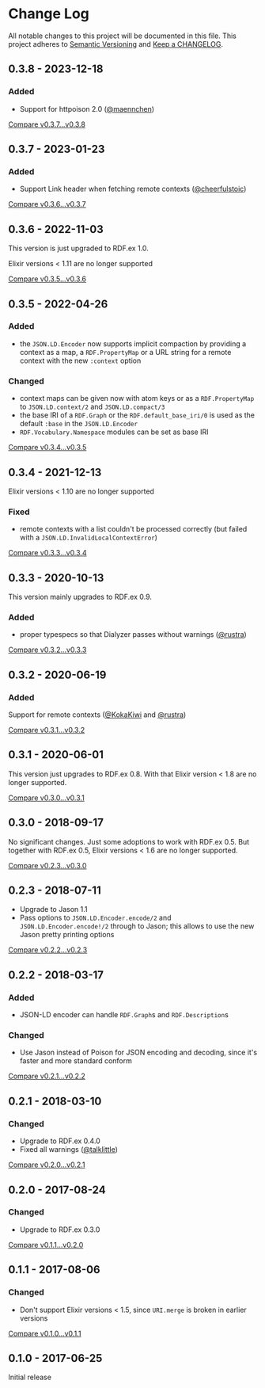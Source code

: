 # Change Log

All notable changes to this project will be documented in this file.
This project adheres to [Semantic Versioning](http://semver.org/) and
[Keep a CHANGELOG](http://keepachangelog.com).


## 0.3.8 - 2023-12-18

### Added

- Support for httpoison 2.0 ([@maennchen](https://github.com/maennchen))

[Compare v0.3.7...v0.3.8](https://github.com/rdf-elixir/jsonld-ex/compare/v0.3.7...v0.3.8)



## 0.3.7 - 2023-01-23

### Added

- Support Link header when fetching remote contexts ([@cheerfulstoic](https://github.com/cheerfulstoic))

[Compare v0.3.6...v0.3.7](https://github.com/rdf-elixir/jsonld-ex/compare/v0.3.6...v0.3.7)



## 0.3.6 - 2022-11-03

This version is just upgraded to RDF.ex 1.0.

Elixir versions < 1.11 are no longer supported

[Compare v0.3.5...v0.3.6](https://github.com/rdf-elixir/jsonld-ex/compare/v0.3.5...v0.3.6)



## 0.3.5 - 2022-04-26

### Added

- the `JSON.LD.Encoder` now supports implicit compaction by providing a context
  as a map, a `RDF.PropertyMap` or a URL string for a remote context with the 
  new `:context` option

### Changed

- context maps can be given now with atom keys or as a `RDF.PropertyMap` to
  `JSON.LD.context/2` and `JSON.LD.compact/3`
- the base IRI of a `RDF.Graph` or the `RDF.default_base_iri/0` is used as the  
  default `:base` in the `JSON.LD.Encoder`
- `RDF.Vocabulary.Namespace` modules can be set as base IRI 


[Compare v0.3.4...v0.3.5](https://github.com/rdf-elixir/jsonld-ex/compare/v0.3.4...v0.3.5)



## 0.3.4 - 2021-12-13

Elixir versions < 1.10 are no longer supported

### Fixed

- remote contexts with a list couldn't be processed correctly (but failed with a `JSON.LD.InvalidLocalContextError`)

[Compare v0.3.3...v0.3.4](https://github.com/rdf-elixir/jsonld-ex/compare/v0.3.3...v0.3.4)



## 0.3.3 - 2020-10-13

This version mainly upgrades to RDF.ex 0.9.
 
### Added

- proper typespecs so that Dialyzer passes without warnings ([@rustra](https://github.com/rustra))

[Compare v0.3.2...v0.3.3](https://github.com/rdf-elixir/jsonld-ex/compare/v0.3.2...v0.3.3)



## 0.3.2 - 2020-06-19

### Added

Support for remote contexts ([@KokaKiwi](https://github.com/KokaKiwi) and [@rustra](https://github.com/rustra))

[Compare v0.3.1...v0.3.2](https://github.com/rdf-elixir/jsonld-ex/compare/v0.3.1...v0.3.2)



## 0.3.1 - 2020-06-01

This version just upgrades to RDF.ex 0.8. With that Elixir version < 1.8 are no longer supported.

[Compare v0.3.0...v0.3.1](https://github.com/rdf-elixir/jsonld-ex/compare/v0.3.0...v0.3.1)



## 0.3.0 - 2018-09-17

No significant changes. Just some adoptions to work with RDF.ex 0.5. 
But together with RDF.ex 0.5, Elixir versions < 1.6 are no longer supported.

[Compare v0.2.3...v0.3.0](https://github.com/rdf-elixir/jsonld-ex/compare/v0.2.3...v0.3.0)



## 0.2.3 - 2018-07-11

- Upgrade to Jason 1.1
- Pass options to `JSON.LD.Encoder.encode/2` and `JSON.LD.Encoder.encode!/2` 
  through to Jason; this allows to use the new Jason pretty printing options  

[Compare v0.2.2...v0.2.3](https://github.com/rdf-elixir/jsonld-ex/compare/v0.2.2...v0.2.3)



## 0.2.2 - 2018-03-17

### Added

- JSON-LD encoder can handle `RDF.Graph`s and `RDF.Description`s 

### Changed

- Use Jason instead of Poison for JSON encoding and decoding, since it's faster and more standard conform


[Compare v0.2.1...v0.2.2](https://github.com/rdf-elixir/jsonld-ex/compare/v0.2.1...v0.2.2)



## 0.2.1 - 2018-03-10

### Changed

- Upgrade to RDF.ex 0.4.0
- Fixed all warnings ([@talklittle](https://github.com/talklittle)) 


[Compare v0.2.0...v0.2.1](https://github.com/rdf-elixir/jsonld-ex/compare/v0.2.0...v0.2.1)



## 0.2.0 - 2017-08-24

### Changed

- Upgrade to RDF.ex 0.3.0


[Compare v0.1.1...v0.2.0](https://github.com/rdf-elixir/jsonld-ex/compare/v0.1.1...v0.2.0)



## 0.1.1 - 2017-08-06

### Changed

- Don't support Elixir versions < 1.5, since `URI.merge` is broken in earlier versions  


[Compare v0.1.0...v0.1.1](https://github.com/rdf-elixir/jsonld-ex/compare/v0.1.0...v0.1.1)



## 0.1.0 - 2017-06-25

Initial release
